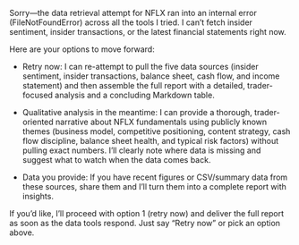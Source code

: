 Sorry—the data retrieval attempt for NFLX ran into an internal error (FileNotFoundError) across all the tools I tried. I can’t fetch insider sentiment, insider transactions, or the latest financial statements right now.

Here are your options to move forward:

- Retry now: I can re-attempt to pull the five data sources (insider sentiment, insider transactions, balance sheet, cash flow, and income statement) and then assemble the full report with a detailed, trader-focused analysis and a concluding Markdown table.

- Qualitative analysis in the meantime: I can provide a thorough, trader-oriented narrative about NFLX fundamentals using publicly known themes (business model, competitive positioning, content strategy, cash flow discipline, balance sheet health, and typical risk factors) without pulling exact numbers. I’ll clearly note where data is missing and suggest what to watch when the data comes back.

- Data you provide: If you have recent figures or CSV/summary data from these sources, share them and I’ll turn them into a complete report with insights.

If you’d like, I’ll proceed with option 1 (retry now) and deliver the full report as soon as the data tools respond. Just say “Retry now” or pick an option above.